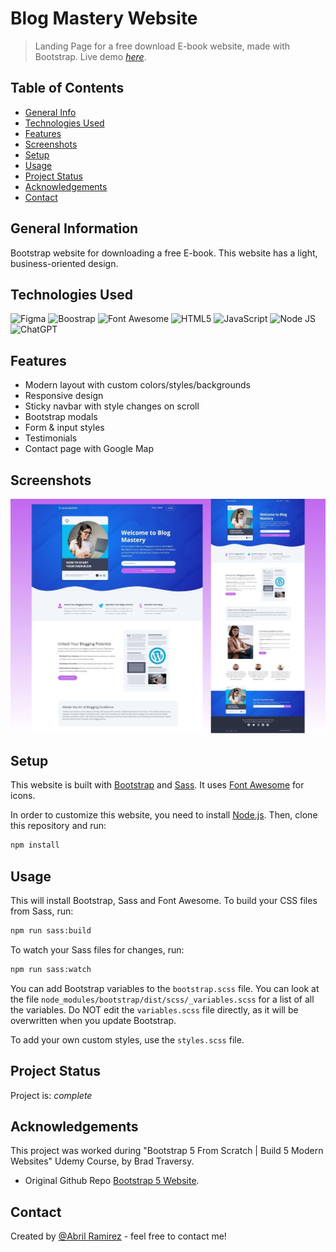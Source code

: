 # Blog Mastery Website
> Landing Page for a free download E-book website, made with Bootstrap.
> Live demo [_here_](https://e-book-website.vercel.app/).


## Table of Contents
* [General Info](#general-information)
* [Technologies Used](#technologies-used)
* [Features](#features)
* [Screenshots](#screenshots)
* [Setup](#setup)
* [Usage](#usage)
* [Project Status](#project-status)
* [Acknowledgements](#acknowledgements)
* [Contact](#contact)


## General Information
Bootstrap website for downloading a free E-book. This website has a light, business-oriented design.


## Technologies Used
![Figma](https://img.shields.io/badge/figma-%23F24E1E.svg?style=for-the-badge&logo=figma&logoColor=white) ![Boostrap](https://img.shields.io/badge/Bootstrap-563D7C?style=for-the-badge&logo=bootstrap&logoColor=white) ![Font Awesome](https://img.shields.io/badge/Font_Awesome-339AF0?style=for-the-badge&logo=fontawesome&logoColor=white) ![HTML5](https://img.shields.io/badge/html5-%23E34F26.svg?style=for-the-badge&logo=html5&logoColor=white) ![JavaScript](https://img.shields.io/badge/javascript-%23323330.svg?style=for-the-badge&logo=javascript&logoColor=%23F7DF1E) ![Node JS](https://img.shields.io/badge/Node%20js-339933?style=for-the-badge&logo=nodedotjs&logoColor=white) ![ChatGPT](https://img.shields.io/badge/ChatGPT-74aa9c?style=for-the-badge&logo=openai&logoColor=white)


## Features
- Modern layout with custom colors/styles/backgrounds
- Responsive design
- Sticky navbar with style changes on scroll
- Bootstrap modals
- Form & input styles
- Testimonials
- Contact page with Google Map

## Screenshots
![Example screenshot](./images/readmeImage.jpg)


## Setup
This website is built with [Bootstrap](https://getbootstrap.com/) and [Sass](https://sass-lang.com/). It uses [Font Awesome](https://fontawesome.com/) for icons.

In order to customize this website, you need to install [Node.js](https://nodejs.org/en/). Then, clone this repository and run:

```bash
npm install
```


## Usage
This will install Bootstrap, Sass and Font Awesome. To build your CSS files from Sass, run:

```bash
npm run sass:build
```

To watch your Sass files for changes, run:

```bash
npm run sass:watch
```

You can add Bootstrap variables to the `bootstrap.scss` file. You can look at the file `node_modules/bootstrap/dist/scss/_variables.scss` for a list of all the variables. Do NOT edit the `variables.scss` file directly, as it will be overwritten when you update Bootstrap.

To add your own custom styles, use the `styles.scss` file.


## Project Status
Project is: _complete_


## Acknowledgements
This project was worked during "Bootstrap 5 From Scratch | Build 5 Modern Websites" Udemy Course, by Brad Traversy.
- Original Github Repo [Bootstrap 5 Website](https://github.com/bradtraversy/bootstrap-5-websites).


## Contact
Created by [@Abril Ramirez](https://iscramirezabril.github.io/) - feel free to contact me!
